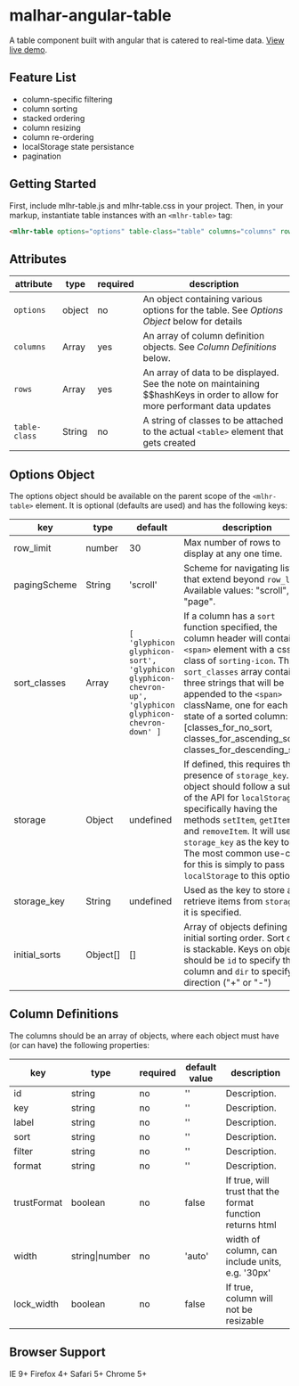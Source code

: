 malhar-angular-table
========
A table component built with angular that is catered to real-time data. [View live demo](http://datatorrent.github.io/malhar-angular-table/).

Feature List
------------
- column-specific filtering
- column sorting
- stacked ordering
- column resizing
- column re-ordering
- localStorage state persistance
- pagination

Getting Started
---------------

First, include mlhr-table.js and mlhr-table.css in your project. Then, in your markup, instantiate table instances with an `<mlhr-table>` tag:

```HTML
<mlhr-table options="options" table-class="table" columns="columns" rows="rows"></mlhr-table>
```

Attributes
----------
| attribute | type | required | description |
|-----------|------|---------|-------------|
| `options`   | object | no  | An object containing various options for the table. See *Options Object* below for details|
| `columns` | Array | yes | An array of column definition objects. See *Column Definitions* below. |
| `rows`    | Array | yes | An array of data to be displayed. See the note on maintaining $$hashKeys in order to allow for more performant data updates |
| `table-class` | String | no | A string of classes to be attached to the actual `<table>` element that gets created |


Options Object
--------------
The options object should be available on the parent scope of the `<mlhr-table>` element. It is optional (defaults are used) and has the following keys:

| key | type | default | description |
|-----|------|---------|-------------|
| row_limit | number | 30 | Max number of rows to display at any one time.
| pagingScheme | String | 'scroll' | Scheme for navigating lists that extend beyond `row_limit`. Available values: "scroll", "page".
| sort_classes | Array | `[ 'glyphicon glyphicon-sort', 'glyphicon glyphicon-chevron-up', 'glyphicon glyphicon-chevron-down' ]` | If a column has a `sort` function specified, the column header will contain a `<span>` element with a css class of `sorting-icon`. This `sort_classes` array contains three strings that will be appended to the `<span>` className, one for each state of a sorted column: [classes\_for\_no\_sort, classes\_for\_ascending\_sort, classes\_for\_descending\_sort].
| storage | Object | undefined | If defined, this requires the presence of `storage_key`. This object should follow a subset of the API for `localStorage`; specifically having the methods `setItem`, `getItem`, and `removeItem`. It will use `storage_key` as the key to set. The most common use-case for this is simply to pass `localStorage` to this option. |
| storage_key | String | undefined | Used as the key to store and retrieve items from `storage`, if it is specified. |
| initial_sorts | Object[] | [] | Array of objects defining initial sorting order. Sort order is stackable. Keys on objects should be `id` to specify the column and `dir` to specify direction ("+" or "-") |



Column Definitions
-----------------
The columns should be an array of objects, where each object must have (or can have) the following properties:

| key | type | required | default value | description |
|-----|------|----------|---------------|-------------|
| id | string | no | '' | Description. |
| key | string | no | '' | Description. |
| label | string | no | '' | Description. |
| sort | string | no | '' | Description. |
| filter | string | no | '' | Description. |
| format | string | no | '' | Description. |
| trustFormat | boolean | no | false | If true, will trust that the format function returns html |
| width | string\|number | no | 'auto' | width of column, can include units, e.g. '30px' |
| lock_width | boolean | no | false | If true, column will not be resizable |



Browser Support
---------------
IE 9+
Firefox 4+
Safari 5+
Chrome 5+
